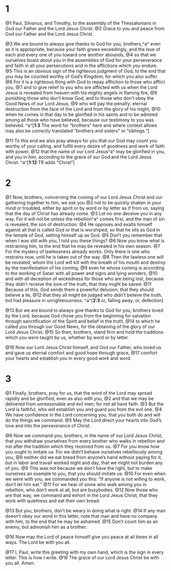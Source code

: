 # 1 
@1 Paul, Silvanus, and Timothy, to the assembly of the Thessalonians in God our Father and the Lord Jesus Christ: 
@2 Grace to you and peace from God our Father and the Lord Jesus Christ. 

@3 We are bound to always give thanks to God for you, brothers,^a^ even as it is appropriate, because your faith grows exceedingly, and the love of each and every one of you toward one another abounds, 
@4 so that we ourselves boast about you in the assemblies of God for your perseverance and faith in all your persecutions and in the afflictions which you endure. 
@5 This is an obvious sign of the righteous judgment of God, to the end that you may be counted worthy of God’s Kingdom, for which you also suffer. 
@6 For it is a righteous thing with God to repay affliction to those who afflict you, 
@7 and to give relief to you who are afflicted with us when the Lord Jesus is revealed from heaven with his mighty angels in flaming fire, 
@8 punishing those who don’t know God, and to those who don’t obey the Good News of our Lord Jesus, 
@9 who will pay the penalty: eternal destruction from the face of the Lord and from the glory of his might, 
@10 when he comes in that day to be glorified in his saints and to be admired among all those who have believed, because our testimony to you was believed. 
^a^[**1:3** The word for “brothers” here and where context allows may also be correctly translated “brothers and sisters” or “siblings.”]

@11 To this end we also pray always for you that our God may count you worthy of your calling, and fulfill every desire of goodness and work of faith with power, 
@12 that the name of our Lord Jesus^a^ may be glorified in you, and you in him, according to the grace of our God and the Lord Jesus Christ.
^a^[**1:12** TR adds “Christ”] 

# 2 
@1 Now, brothers, concerning the coming of our Lord Jesus Christ and our gathering together to him, we ask you 
@2 not to be quickly shaken in your mind or troubled, either by spirit or by word or by letter as if from us, saying that the day of Christ has already come. 
@3 Let no one deceive you in any way. For it will not be unless the rebellion^a^ comes first, and the man of sin is revealed, the son of destruction. 
@4 He opposes and exalts himself against all that is called God or that is worshiped, so that he sits as God in the temple of God, setting himself up as God. 
@5 Don’t you remember that when I was still with you, I told you these things? 
@6 Now you know what is restraining him, to the end that he may be revealed in his own season. 
@7 For the mystery of lawlessness already works. Only there is one who restrains now, until he is taken out of the way. 
@8 Then the lawless one will be revealed, whom the Lord will kill with the breath of his mouth and destroy by the manifestation of his coming; 
@9 even he whose coming is according to the working of Satan with all power and signs and lying wonders, 
@10 and with all deception of wickedness for those who are being lost, because they didn’t receive the love of the truth, that they might be saved. 
@11 Because of this, God sends them a powerful delusion, that they should believe a lie, 
@12 that they all might be judged who didn’t believe the truth, but had pleasure in unrighteousness. 
^a^[**2:3** or, falling away, or, defection]

@13 But we are bound to always give thanks to God for you, brothers loved by the Lord, because God chose you from the beginning for salvation through sanctification of the Spirit and belief in the truth, 
@14 to which he called you through our Good News, for the obtaining of the glory of our Lord Jesus Christ. 
@15 So then, brothers, stand firm and hold the traditions which you were taught by us, whether by word or by letter. 

@16 Now our Lord Jesus Christ himself, and God our Father, who loved us and gave us eternal comfort and good hope through grace, 
@17 comfort your hearts and establish you in every good work and word. 

# 3 
@1 Finally, brothers, pray for us, that the word of the Lord may spread rapidly and be glorified, even as also with you, 
@2 and that we may be delivered from unreasonable and evil men; for not all have faith. 
@3 But the Lord is faithful, who will establish you and guard you from the evil one. 
@4 We have confidence in the Lord concerning you, that you both do and will do the things we command. 
@5 May the Lord direct your hearts into God’s love and into the perseverance of Christ. 

@6 Now we command you, brothers, in the name of our Lord Jesus Christ, that you withdraw yourselves from every brother who walks in rebellion and not after the tradition which they received from us. 
@7 For you know how you ought to imitate us. For we didn’t behave ourselves rebelliously among you, 
@8 neither did we eat bread from anyone’s hand without paying for it, but in labor and travail worked night and day, that we might not burden any of you. 
@9 This was not because we don’t have the right, but to make ourselves an example to you, that you should imitate us. 
@10 For even when we were with you, we commanded you this: “If anyone is not willing to work, don’t let him eat.” 
@11 For we hear of some who walk among you in rebellion, who don’t work at all, but are busybodies. 
@12 Now those who are that way, we command and exhort in the Lord Jesus Christ, that they work with quietness and eat their own bread. 

@13 But you, brothers, don’t be weary in doing what is right. 
@14 If any man doesn’t obey our word in this letter, note that man and have no company with him, to the end that he may be ashamed. 
@15 Don’t count him as an enemy, but admonish him as a brother. 

@16 Now may the Lord of peace himself give you peace at all times in all ways. The Lord be with you all. 

@17 I, Paul, write this greeting with my own hand, which is the sign in every letter. This is how I write. 
@18 The grace of our Lord Jesus Christ be with you all. Amen. 